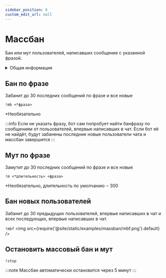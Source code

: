 ```yaml
---
sidebar_position: 6
custom_edit_url: null
---
```


# Массбан

Бан или мут пользователей, написавших сообщение с указанной фразой.

<details>
  <summary>Общая информация</summary>
  <ul>
    <li><b>Название:</b> mb</li>
    <li><b>Элиасы:</b> mt, m</li>
    <li><b>Кулдаун:</b> общий 3 секунды</li>
  </ul>
</details>

## Бан по фразе

Забанит до 30 последних сообщений по фразе и все новые

`!mb <*фраза>`

*Необязательно

:::info
Если не указать фразу, бот сам попробует  найти банфразу по сообщениям от пользователей, впервые написавших в чат. Если бот её не найдёт, будут забанены последние новые пользователи чата и массбан завершится
:::

## Мут по фразе
Замутит до 30 последних сообщений по фразе и все новые

`!m <*длительность> <фраза>`

*Необязательно, длительность по умолчанию ‒ 300

## Бан новых пользователей
Забанит до 30 предыдущих пользователей, впервые написавших в чат и всех последующих, впервые написавших в чат.

`!mbf`
<img src={require('@site/static/examples/massban/mbf.png').default} />

## Остановить массовый бан и мут
`!stop`

:::note
Массбан автоматически остановится через 5 минут
:::